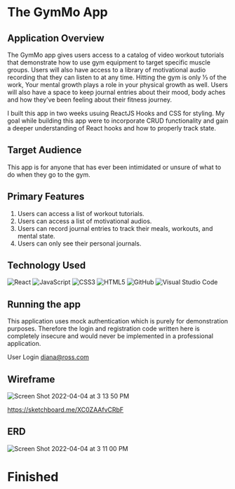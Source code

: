 # The GymMo App


## Application Overview

The GymMo app gives users access to a catalog of video workout tutorials that demonstrate how to use gym equipment to target specific muscle groups. Users will also have access to a library of motivational audio recording that they can listen to at any time. Hitting the gym is only ⅓ of the work, Your mental growth plays a role in your physical growth as well. Users will also have a space to keep journal entries about their mood, body aches and how they’ve been feeling about their fitness journey. 

I built this app in two weeks usuing ReactJS Hooks and CSS for styling.
My goal while building this app were to incorporate CRUD functionality and gain a deeper understanding of React hooks and how to properly track state.

## Target Audience

This app is for anyone that has ever been intimidated or unsure of what to do when they go to the gym.

## Primary Features

1. Users can access a list of workout tutorials.
1. Users can access a list of motivational audios.
1. Users can record journal entries to track their meals, workouts, and mental state. 
1. Users can only see their personal journals. 

## Technology Used 
![React](https://img.shields.io/badge/react-%2320232a.svg?style=for-the-badge&logo=react&logoColor=%2361DAFB)
![JavaScript](https://img.shields.io/badge/javascript-%23323330.svg?style=for-the-badge&logo=javascript&logoColor=%23F7DF1E)
![CSS3](https://img.shields.io/badge/css3-%231572B6.svg?style=for-the-badge&logo=css3&logoColor=white)
![HTML5](https://img.shields.io/badge/html5-%23E34F26.svg?style=for-the-badge&logo=html5&logoColor=white)
![GitHub](https://img.shields.io/badge/github-%23121011.svg?style=for-the-badge&logo=github&logoColor=white)
![Visual Studio Code](https://img.shields.io/badge/Visual%20Studio%20Code-0078d7.svg?style=for-the-badge&logo=visual-studio-code&logoColor=white)

## Running the app

This application uses mock authentication which is purely for demonstration purposes. Therefore the login and registration code written here is completely insecure and would never be implemented in a professional application.

User Login diana@ross.com 


## Wireframe 
![Screen Shot 2022-04-04 at 3 13 50 PM](https://user-images.githubusercontent.com/91293171/161624382-0e8980a9-11e5-46b7-9a38-d48df9ebe639.png)

https://sketchboard.me/XC0ZAAfvCRbF

## ERD 

![Screen Shot 2022-04-04 at 3 11 00 PM](https://user-images.githubusercontent.com/91293171/161623884-9ce52b50-e153-48a6-9f9a-7e71f32e813b.png)


# Finished 


